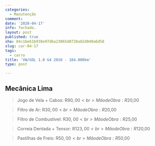 ```yaml
---
categories:
  - Manutenção
comment: 
date: '2020-04-17'
info: fechado.
layout: post
published: true
sha: 84c16e61b938e97d6a23065d0728a82d040a6d58
slug: car-04-17
tags:
  - carro
title: 'VW/GOL 1.0 G4 2010 - 184.000km'
type: post

---
```



Mecânica Lima
------
>Jogo de Vela + Cabos: R$90,00 <br>
>Mão de Obra: R$20,00

>Filtro de Ar: R$30,00 <br>
>Mão de Obra: R$20,00

>Filtro de Combustível: R$30,00 <br>
>Mão de Obra: R$25,00

>Correia Dentada + Tensor: R$123,00 <br>
>Mão de Obra: R$120,00

>Pastilhas de Freio: R$50,00 <br>
>Mão de Obra: R$50,00